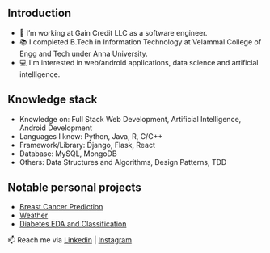 ## Introduction
- 🔭 I’m working at Gain Credit LLC as a software engineer.
- 📚 I completed B.Tech in Information Technology at Velammal College of Engg and Tech under Anna University.
- 💻 I'm interested in web/android applications, data science and artificial intelligence.

## Knowledge stack
- Knowledge on: Full Stack Web Development, Artificial Intelligence, Android Development
- Languages I know: Python, Java, R, C/C++
- Framework/Library: Django, Flask, React
- Database: MySQL, MongoDB
- Others: Data Structures and Algorithms, Design Patterns, TDD

## Notable personal projects
- [Breast Cancer Prediction](https://github.com/SridharCR/Breast-Cancer-Predictor)
- [Weather](https://github.com/SridharCR/Weather)
- [Diabetes EDA and Classification](https://github.com/SridharCR/Diabetes_Prediction)



📫 Reach me via [Linkedin](https://www.linkedin.com/in/sridharcr/) | [Instagram](https://www.instagram.com/crsridhar23/)
<!--
**SridharCR/SridharCR** is a ✨ _special_ ✨ repository because its `README.md` (this file) appears on your GitHub profile.

Here are some ideas to get you started:

- 🔭 I’m currently working on ...
- 🌱 I’m currently learning ...
- 👯 I’m looking to collaborate on ...
- 🤔 I’m looking for help with ...
- 💬 Ask me about ...
- 📫 How to reach me: ...
- 😄 Pronouns: ...
- ⚡ Fun fact: ...
-->
